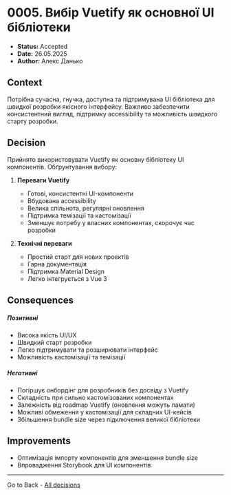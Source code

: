 # 0005. Вибір Vuetify як основної UI бібліотеки

- **Status:** Accepted
- **Date:** 26.05.2025
- **Author:** Алекс Данько

## Context

Потрібна сучасна, гнучка, доступна та підтримувана UI бібліотека для швидкої розробки якісного інтерфейсу. Важливо забезпечити консистентний вигляд, підтримку accessibility та можливість швидкого старту розробки.

## Decision

Прийнято використовувати Vuetify як основну бібліотеку UI компонентів. Обґрунтування вибору:

1. **Переваги Vuetify**
   - Готові, консистентні UI-компоненти
   - Вбудована accessibility
   - Велика спільнота, регулярні оновлення
   - Підтримка темізації та кастомізації
   - Зменшує потребу у власних компонентах, скорочує час розробки

2. **Технічні переваги**
   - Простий старт для нових проектів
   - Гарна документація
   - Підтримка Material Design
   - Легко інтегрується з Vue 3

## Consequences
##### Позитивні
- Висока якість UI/UX
- Швидкий старт розробки
- Легко підтримувати та розширювати інтерфейс
- Можливість кастомізації та темізації
##### Негативні
- Погіршує онбордінг для розробників без досвіду з Vuetify
- Складність при сильно кастомізованих компонентах
- Залежність від roadmap Vuetify (оновлення можуть ламати)
- Можливі обмеження у кастомізації для складних UI-кейсів
- Збільшення bundle size через підключення великої бібліотеки

## Improvements
- Оптимізація імпорту компонентів для зменшення bundle size
- Впровадження Storybook для UI компонентів

---
Go to Back - [All decisions](../README.md)